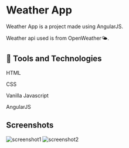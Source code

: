# Weather App

Weather App is a project made using AngularJS.

Weather api used is from OpenWeather🌤️.

## 🚀 Tools and Technologies
HTML

CSS

Vanilla Javascript

AngularJS

## Screenshots
![screenshot1](https://user-images.githubusercontent.com/85938637/219849861-50d68c78-195f-4841-8531-a0370463bf98.png)
![screenshot2](https://user-images.githubusercontent.com/85938637/219849858-325dee1f-ddd2-4886-91b8-024a11915e8e.png)
